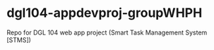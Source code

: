 # dgl104-appdevproj-groupWHPH
Repo for DGL 104 web app project (Smart Task Management System [STMS])
